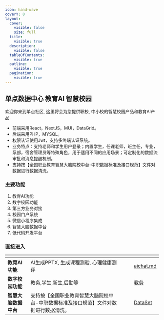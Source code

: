 ```yaml
---
icon: hand-wave
coverY: 0
layout:
  cover:
    visible: false
    size: full
  title:
    visible: true
  description:
    visible: false
  tableOfContents:
    visible: true
  outline:
    visible: true
  pagination:
    visible: true
---
```


## 单点数据中心 教育AI 智慧校园

欢迎你来到单点社区, 这里将会为您提供职校, 中小校的智慧校园产品和教育AI产品.

* 前端采用React，NextJS，MUI，DataGrid。
* 后端采用PHP，MYSQL。
* 权限认证使用Jwt，支持多终端认证系统。
* 业务特点：支持老师和学生用户登录；内置学生，任课老师，班主任，专业，系部，宿舍管理员等特殊角色，用于适用不同的应用场景；可定制化的数据流审批和消息提醒机制。
* 支持按【全国职业教育智慧大脑院校中台-中职数据标准及接口规范】文件对数据进行数据清洗。

### 主要功能
1. 教育AI功能
2. 数字校园功能
3. 第三方业务对接
4. 校园门户系统
5. 微信小程序集成
6. 智慧大脑数据中台
7. 低代码开发平台

### 直接进入

<table data-view="cards">
<thead>
  <tr>
    <th></th>
    <th></th>
    <th data-hidden data-card-cover data-type="files"></th>
    <th data-hidden></th>
    <th data-hidden data-card-target data-type="content-ref"></th>
  </tr>
</thead>
<tbody>

<tr>
<td><strong>教育AI功能</strong></td>
<td>AI生成PPTX, 生成课程测验, 心理健康测评</td><td></td>
<td></td>
<td><a href="3-schoolai/aichat.md">aichat.md</a></td>
</tr>

<tr>
<td><strong>数字校园功能</strong></td>
<td>教务,学生,新生,后勤等</td>
<td></td>
<td></td>
<td><a href="4-campus/jiaowu.md">教务</a></td>
</tr>

<tr>
<td><strong>智慧大脑数据中台</strong></td>
<td>支持按【全国职业教育智慧大脑院校中台-中职数据标准及接口规范】文件对数据进行数据清洗。</td>
<td></td>
<td></td>
<td><a href="8-datacenter/dataset.md">DataSet</a></td>
</tr>
</tbody>

</table>
